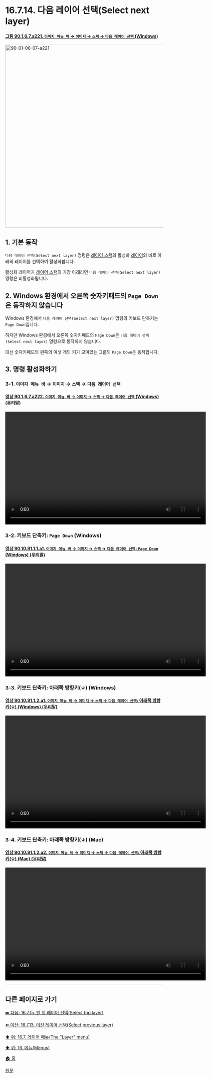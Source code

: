 # 16.7.14. 다음 레이어 선택(Select next layer)

<a id="90-01-06-07-a221"></a>

#### [그림 90.1.6.7.a221. `이미지 메뉴 바` → `이미지` → `스택` → `다음 레이어 선택` (Windows)](./90-01-06-07-stack.md#90-01-06-07-a221)
<img width="780" height="584" alt="90-01-06-07-a221" src="https://github.com/user-attachments/assets/f8038224-bfce-410d-a98c-b4b66bd3c633" />

<a id="16-07-14-s1"></a>

## 1. 기본 동작
`다음 레이어 선택(Select next layer)` 명령은 [레이어 스택](./19-glossaryx-layer_stack.md)의 활성화 [레이어](./19-glossaryx-layer.md)의 바로 아래의 레이어를 선택하여 활성화합니다.

활성화 레이어가 [레이어 스택](./19-glossaryx-layer_stack.md)의 가장 아래라면 `다음 레이어 선택(Select next layer)` 명령은 비활성화됩니다.

<a id="16-07-14-s2"></a>

## 2. Windows 환경에서 오른쪽 숫자키패드의 `Page Down`은 동작하지 않습니다
Windows 환경에서 `다음 레이어 선택(Select next layer)` 명령의 키보드 단축키는 `Page Down`입니다.

하지만 Windows 환경에서 오른쪽 숫자키패드의 `Page Down`은 `다음 레이어 선택(Select next layer)` 명령으로 동작하지 않습니다.

대신 숫자키패드의 왼쪽의 여섯 개의 키가 모여있는 그룹의 `Page Down`은 동작합니다.

<a id="16-07-14-s3"></a>

## 3. 명령 활성화하기

<a id="16-07-14-s3-01"></a>

### 3-1. `이미지 메뉴 바` → `이미지` → `스택` → `다음 레이어 선택`

<a id="90-01-06-07-a222"></a>

#### [영상 90.1.6.7.a222. `이미지 메뉴 바` → `이미지` → `스택` → `다음 레이어 선택` (Windows) (우리말)](./90-01-06-07-stack.md#90-01-06-07-a222)
<video controls="controls" width="640" height="360" src="https://github.com/user-attachments/assets/579bcc84-a896-4008-b8d4-70949e2cdf1a"></video>

<a id="16-07-14-s3-02"></a>

### 3-2. 키보드 단축키: `Page Down` (Windows)

<a id="90-10-91-01-01-a1"></a>

#### [영상 90.10.91.1.1.a1. `이미지 메뉴 바` → `이미지` → `스택` → `다음 레이어 선택`: `Page Down` (Windows) (우리말)](./90-10-91-01-01-page_down.md#90-10-91-01-01-a1)
<video controls="controls" width="640" height="360" src="https://github.com/user-attachments/assets/9297c726-c44a-4dc4-b69a-e9cbfb5271e5"></video>

<a id="16-07-14-s3-03"></a>

### 3-3. 키보드 단축키: 아래쪽 방향키(↓) (Windows)

<a id="90-10-91-01-02-a1"></a>

#### [영상 90.10.91.1.2.a1. `이미지 메뉴 바` → `이미지` → `스택` → `다음 레이어 선택`: 아래쪽 방향키(↓) (Windows) (우리말)](./90-10-91-01-02-down_arrow.md#90-10-91-01-02-a1)
<video controls="controls" width="640" height="360" src="https://github.com/user-attachments/assets/8fe0264b-06ea-4da6-8b66-c8cf84a6f988"></video>

<a id="16-07-14-s3-04"></a>

### 3-4. 키보드 단축키: 아래쪽 방향키(↓) (Mac)

<a id="90-10-91-01-02-a2"></a>

#### [영상 90.10.91.1.2.a2. `이미지 메뉴 바` → `이미지` → `스택` → `다음 레이어 선택`: 아래쪽 방향키(↓) (Mac) (우리말)](./90-10-91-01-02-down_arrow.md#90-10-91-01-02-a2)
<video controls="controls" width="640" height="360" src="https://github.com/user-attachments/assets/2c65fb72-9317-479a-b245-4c0b5cd33185"></video>

***

## 다른 페이지로 가기

[➡️ 다음: 16.7.15. 맨 위 레이어 선택(Select top layer)](./16-07-15-select-top-layer.md)

[⬅️ 이전: 16.7.13. 이전 레이어 선택(Select previous layer)](./16-07-13-select-previous-layer.md)

[⬆️ 위: 16.7. 레이어 메뉴(The "Layer" menu)](./16-07-00-the-layer-menu.md)

[⬆️ 위: 16. 메뉴(Menus)](./16-00-menus.md)

[🏠 홈](./00-home.md)

[원문](https://docs.gimp.org/2.10/ko/gimp-layer-next.html)